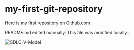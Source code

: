 # my-first-git-repository
Here is my first repository on Github.com

README.md edited manually. This file was modified locally..

![SDLC-V-Model](https://github.com/user-attachments/assets/8cede4f6-0599-4d11-b375-06c9375c53a2)
